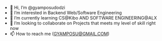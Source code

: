 - 👋 Hi, I’m @gyamposudodzi
- 👀 I’m interested in Backend Web/Software Engineering
- 🌱 I’m currently learning CS@Kibo AND SOFTWARE ENGINEERING@ALX
- 💞️ I’m looking to collaborate on Projects that meets my level of skill right now
- 📫 How to reach me (GYAMPOSU@GMAIL.COM)

<!---
gyamposudodzi/gyamposudodzi is a ✨ special ✨ repository because its `README.md` (this file) appears on your GitHub profile.
You can click the Preview link to take a look at your changes.
--->
